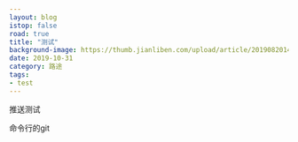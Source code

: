```yaml
---
layout: blog
istop: false
road: true
title: "测试"
background-image: https://thumb.jianliben.com/upload/article/2019082014150786130.png
date: 2019-10-31
category: 路途
tags:
- test
---
```


推送测试

命令行的git